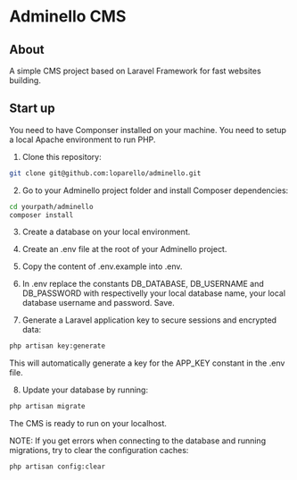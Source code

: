 # Adminello CMS

## About
A simple CMS project based on Laravel Framework for fast websites building.

## Start up
You need to have Componser installed on your machine.
You need to setup a local Apache environment to run PHP. 

1. Clone this repository:
```bash
git clone git@github.com:loparello/adminello.git
```

2. Go to your Adminello project folder and install Composer dependencies:
```bash
cd yourpath/adminello
composer install
```

3. Create a database on your local environment.
4. Create an .env file at the root of your Adminello project.
5. Copy the content of .env.example into .env.

6. In .env replace the constants DB_DATABASE, DB_USERNAME and DB_PASSWORD with respectivelly your local database name, your local database username and password. Save.

7. Generate a Laravel application key to secure sessions and encrypted data:
```bash
php artisan key:generate
```
This will automatically generate a key for the APP_KEY constant in the .env file.

8. Update your database by running:
```bash
php artisan migrate
```

The CMS is ready to run on your localhost.

NOTE: If you get errors when connecting to the database and running migrations, try to clear the configuration caches:
```bash
php artisan config:clear
```

